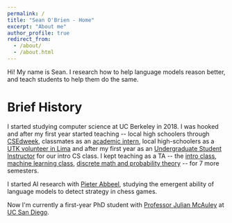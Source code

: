 ```yaml
---
permalink: /
title: "Sean O'Brien - Home"
excerpt: "About me"
author_profile: true
redirect_from: 
  - /about/
  - /about.html
---
```

Hi! My name is Sean. I research how to help language models reason better, and teach students to help them do the same.

Brief History
======
I started studying computer science at UC Berkeley in 2018. I was hooked and after my first year started teaching -- local high schoolers through [CSEdweek](https://www.csedweek.org/), classmates as an [academic intern](https://inst.eecs.berkeley.edu/~cs61a/sp19/academic-interns.html), local high-schoolers as a [UTK volunteer in Lima](https://utk.berkeley.edu/#about-us) and after my first year as an [Undergraduate Student Instructor](https://inst.eecs.berkeley.edu/~cs61a/su19/TAs.html) for our intro CS class. I kept teaching as a TA -- the 
[intro class](https://inst.eecs.berkeley.edu/~cs61a/su19/),
[machine learning class](https://www.eecs189.org/),
[discrete math and probability theory](https://www.su20.eecs70.org/) -- for 7 more semesters.

I started AI research with [Pieter Abbeel](https://people.eecs.berkeley.edu/~pabbeel/), studying the emergent ability of language models to detect strategy in chess games.


Now I'm currently a first-year PhD student with [Professor Julian McAuley](https://cseweb.ucsd.edu/~jmcauley/) at [UC San Diego](https://cse.ucsd.edu/).


